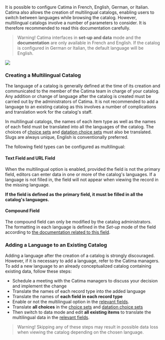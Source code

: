 
It is possible to configure Catima in French, English, German, or Italian. Catima also allows the creation of multilingual catalogs, enabling users to switch between languages while browsing the catalog. However, multilingual catalogs involve a number of parameters to consider. It is therefore recommended to read this documentation carefully.

> Warning! Catima interfaces in **set-up and data** mode and the **documentation** are only available in French and English. If the catalog is configured in German or Italian, the default language will be English.

![](assets/multilingual/choose_language.png)

### Creating a Multilingual Catalog

The language of a catalog is generally defined at the time of its creation and communicated to the member of the Catima team in charge of your catalog. Any addition or change of language after the catalog is created must be carried out by the administrators of Catima. It is not recommended to add a language to an existing catalog as this involves a number of complications and translation work for the catalog's staff.

In multilingual catalogs, the names of each item type as well as the names of each field must be translated into all the languages of the catalog. The choices of [choice sets](#choice-set-field) and [datation choice sets](#step-1-creating-a-datation-choice-set) must also be translated. Slugs are always unique, English is conventionally preferred.

<a id="multilingual-fields"></a>

The following field types can be configured as multilingual:

#### Text Field and URL Field

When the multilingual option is enabled, provided the field is not the primary field, editors can enter data in one or more of the catalog's languages. If a language is not filled in, the field will not appear when viewing the record in the missing language.

**If the field is defined as the primary field, it must be filled in all the catalog's languages.**

#### Compound Field

The compound field can only be modified by the catalog administrators. The formatting in each language is defined in the *Set-up* mode of the field according to [the documentation related to this field](#compound-field-1).

### Adding a Language to an Existing Catalog

Adding a language after the creation of a catalog is strongly discouraged. However, if it is necessary to add a language, refer to the Catima managers. To add a new language to an already conceptualized catalog containing existing data, follow these steps:

* Schedule a meeting with the Catima managers to discuss your decision and implement the change
* Translate the names of each record type into the added language
* Translate the names of **each field in each record type**
* Enable or not the multilingual option in the [relevant fields](#multilingual-fields).
* Translate **all choices** in the [choice sets](#choice-set-field) and [datation choice sets](#step-1-creating-a-datation-choice-set)
* Then switch to data mode and edit **all existing items** to translate the multilingual data in the [relevant fields](#multilingual-fields).

> Warning! Skipping any of these steps may result in possible data loss when viewing the catalog depending on the chosen language.
